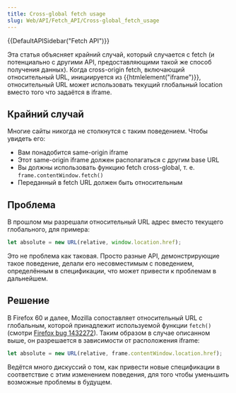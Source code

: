 ```yaml
---
title: Cross-global fetch usage
slug: Web/API/Fetch_API/Cross-global_fetch_usage
---
```


{{DefaultAPISidebar("Fetch API")}}

Эта статья объясняет крайний случай, который случается с fetch (и потенциально с другими API, предоставляющими такой же способ получения данных). Когда cross-origin fetch, включающий относительный URL, инициируется из {{htmlelement("iframe")}}, относительный URL может использовать текущий глобальный location вместо того что задаётся в iframe.

## Крайний случай

Многие сайты никогда не столкнутся с таким поведением. Чтобы увидеть его:

- Вам понадобится same-origin iframe
- Этот same-origin iframe должен располагаться с другим base URL
- Вы должны использовать функцию fetch cross-global, т. е. `frame.contentWindow.fetch()`
- Переданный в fetch URL должен быть относительным

## Проблема

В прошлом мы разрешали относительный URL адрес вместо текущего глобального, для примера:

```js
let absolute = new URL(relative, window.location.href);
```

Это не проблема как таковая. Просто разные API, демонстрирующие такое поведение, делали его несовместимым с поведением, определённым в спецификации, что может привести к проблемам в дальнейшем.

## Решение

В Firefox 60 и далее, Mozilla сопоставляет относительный URL с глобальным, которой принадлежит используемой функции `fetch()` (смотри [Firefox bug 1432272](https://bugzil.la/1432272)). Таким образом в случае описанном выше, он разрешается в зависимости от расположения iframe:

```js
let absolute = new URL(relative, frame.contentWindow.location.href);
```

Ведётся много дискуссий о том, как привести новые спецификации в соответствие с этим изменением поведения, для того чтобы уменьшить возможные проблемы в будущем.

